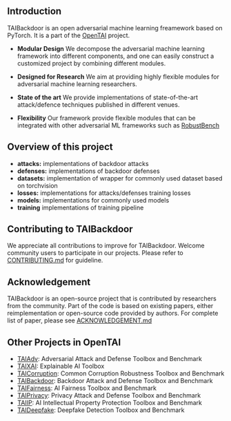 ## Introduction

TAIBackdoor is an open adversarial machine learning freamework based on PyTorch. It is
a part of the [OpenTAI](https://github.com/OpenTAI) project.

- **Modular Design**  We decompose the adversarial machine learning framework into different components, and one can easily construct a customized project by combining different modules.

- **Designed for Research** We aim at providing highly flexible modules for adversarial machine learning researchers.

- **State of the art** We provide implementations of state-of-the-art attack/defence techniques published in different venues.

- **Flexibility** Our framework provide flexible modules that can be integrated with other adversarial ML frameworks such as [RobustBench](https://github.com/RobustBench/robustbench)

## Overview of this project
- **attacks:** implementations of backdoor attacks
- **defenses:** implementations of backdoor defenses
- **datasets:** implementation of wrapper for commonly used dataset based on torchvision
- **losses:** implementations for attacks/defenses training losses
- **models:** implementations for commonly used models
- **training** implementations of training pipeline


## Contributing to TAIBackdoor

We appreciate all contributions to improve for TAIBackdoor. Welcome community users to participate in our projects. Please refer to [CONTRIBUTING.md](https://github.com/OpenTAI/taiadv/blob/main/CONTRIBUTING.md) for guideline.

## Acknowledgement
TAIBackdoor is an open-source project that is contributed by researchers from the community. Part of the code is based on existing papers, either reimplementation or open-source code provided by authors. For complete list of paper, please see [ACKNOWLEDGEMENT.md](https://github.com/OpenTAI/taiadv/blob/main/ACKNOWLEDGEMENT.md)

## Other Projects in OpenTAI
- [TAIAdv](https://github.com/OpenTAI/taiadv): Adversarial Attack and Defense Toolbox and Benchmark
- [TAIXAI](https://github.com/OpenTAI/taixai): Explainable AI Toolbox
- [TAICorruption](https://github.com/OpenTAI/taicorruption): Common Corruption Robustness Toolbox and Benchmark
- [TAIBackdoor](https://github.com/OpenTAI/taibackdoor): Backdoor Attack and Defense Toolbox and Benchmark
- [TAIFairness](https://github.com/OpenTAI/taifairness): AI Fairness Toolbox and Benchmark
- [TAIPrivacy](https://github.com/OpenTAI/taiprivacy): Privacy Attack and Defense Toolbox and Benchmark
- [TAIIP](https://github.com/OpenTAI/taiip): AI Intellectual Property Protection Toolbox and Benchmark
- [TAIDeepfake](https://github.com/OpenTAI/taideepfake): Deepfake Detection Toolbox and Benchmark

